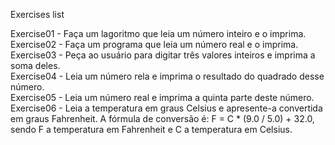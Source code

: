 Exercises list

Exercise01 - Faça um lagoritmo que leia um número inteiro e o imprima.<br>
Exercise02 - Faça um programa que leia um número real e o imprima.<br>
Exercise03 - Peça ao usuário para digitar três valores inteiros e imprima a soma deles.<br>
Exercise04 - Leia um número rela e imprima o resultado do quadrado desse número.<br>
Exercise05 - Leia um número real e imprima a quinta parte deste número.<br>
Exercise06 - Leia a temperatura em graus Celsius e apresente-a convertida em graus Fahrenheit. A fórmula de conversão é: F = C * (9.0 / 5.0) + 32.0, sendo F a temperatura em Fahrenheit e C a temperatura em Celsius.<br>